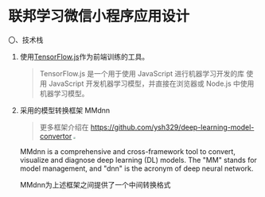 # 联邦学习微信小程序应用设计



〇、技术栈

1. 使用[TensorFlow.js](https://tensorflow.google.cn/js)作为前端训练的工具。

   > TensorFlow.js 是一个用于使用 JavaScript 进行机器学习开发的库
   > 使用 JavaScript 开发机器学习模型，并直接在浏览器或 Node.js 中使用机器学习模型。

2. 采用的模型转换框架 MMdnn

   > 更多框架介绍在 https://github.com/ysh329/deep-learning-model-convertor
   > <img src="https://github.com/Microsoft/MMdnn/raw/master/docs/supported.jpg" style="zoom:25%;" />

   MMdnn is a comprehensive and cross-framework tool to convert, visualize and diagnose deep learning (DL) models. The "MM" stands for model management, and "dnn" is the acronym of deep neural network.

   MMdnn为上述框架之间提供了一个中间转换格式